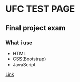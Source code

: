 # UFC TEST PAGE

## Final project exam

### What i use

* HTML 
* CSS(Bootstrap)
* JavaScript
 

[Link](http://com17.on.kg/askat/index.html)